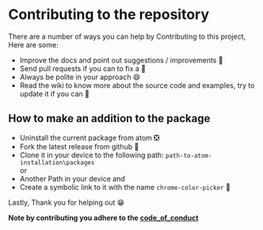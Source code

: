 # Contributing to the repository

There are a number of ways you can help by Contributing to this project, Here are some:

- Improve the docs and point out suggestions / improvements :open_file_folder:
- Send pull requests if you can to fix a :bug:
- Always be polite in your approach :smile:
- Read the wiki to know more about the source code and examples, try to update it if you can :information_desk_person:

## How to make an addition to the package
- Uninstall the current package from atom :negative_squared_cross_mark:
- Fork the latest release from github :fork_and_knife:
- Clone it in your device to the following path:
`path-to-atom-installation\packages`<br>
or<br>
- Another Path in your device and
- Create a symbolic link to it with the name `chrome-color-picker` :link:

Lastly, Thank you for helping out :grin:

**Note by contributing you adhere to the [code_of_conduct](https://github.com/puranjayjain/chrome-color-picker/blob/master/.github/CODE_OF_CONDUCT.md)**
